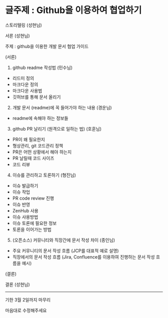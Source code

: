 # 글주제 : Github을 이용하여 협업하기

스토리텔링 (성현님)


서론 (성현님)

주제 : github을 이용한 개발 문서 협업 가이드



(서론)



1. github readme 작성법 (민수님)
 - 리드미 정의
 - 마크다운 정의
 - 마크다운 사용법
 - 깃허브를 통해 문서 올리기
 
2. 개발 문서 (readme)에 꼭 들어가야 하는 내용 (경운님)
 - readme에 속해야 하는 정보들

3. github PR 날리기 (원격으로 일하는 법) (호훈님)
 - PR이 왜 필요한지
 - 형상관리, git 코드관리 정책
 - PR은 어떤 상황에서 해야 하는지
 - PR 날릴때 코드 사이즈
 - 코드 리뷰

4. 이슈를 관리하고 토론하기 (형진님)
 - 이슈 발급하기
 - 이슈 작업
 - PR code review 진행
 - 이슈 반영
 - ZenHub 사용
 - 이슈 사용방법
 - 이슈 토론에 필요한 정보
 - 토론을 이어가는 방법

5. (오픈소스) 커뮤니티와 직장간에 문서 작성 차이 (종인님)
 - 주요 커뮤니티의 문서 작성 흐름 (JCP를 대표적 예로 설명)
 - 직장에서의 문서 작성 흐름 (Jira, Confluence를 이용하여 진행하는 문서 작성 흐름을 예시)



(결론)



결론 (성현님)

---
기한 3월 2일까지 마무리


마음대로 수정해주세요
